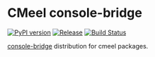 # CMeel console-bridge

[![PyPI version](https://badge.fury.io/py/cmeel-console-bridge.svg)](https://pypi.org/project/cmeel-console-bridge)
[![Release](https://github.com/cmake-wheel/cmeel-console-bridge/actions/workflows/release.yml/badge.svg)](https://github.com/cmake-wheel/cmeel-console-bridge/actions/workflows/release.yml)
[![Build Status](https://api.cirrus-ci.com/github/cmake-wheel/cmeel-console-bridge.svg)](https://cirrus-ci.com/github/cmake-wheel/cmeel-console-bridge)

[console-bridge](https://github.com/ros/console_bridge) distribution for cmeel packages.
